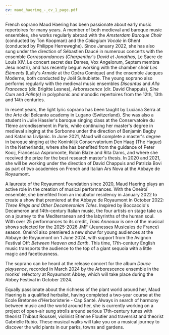 ```yaml
---
cv: maud_haering_-_cv_1_page.pdf
---
```

French soprano Maud Haering has been passionate about early music repertoires for many years. A member of both medieval and baroque music ensembles, she works regularly abroad with the *Amsterdam Baroque Choir* (conducted by Ton Koopman) and the *Collegium Vocale* in Ghent (conducted by Philippe Herreweghe). Since January 2022, she has also sung under the direction of Sébastien Daucé in numerous concerts with the ensemble *Correspondances (Charpentier's David et Jonathas*, Le Sacre de Louis XIV, Le concert secret des Dames, Vox Angelorum, Septem membra Jesu nostri), and has recently begun working with the chamber choir *Les Éléments* (Lully's *Armide* at the Opéra Comique) and the ensemble Jacques Moderne, both conducted by Joël Suhubiette. The young soprano also performs regularly with the medieval music ensembles *Discantus* and *Alla Francesca* (dir. Brigitte Lesnes), *Arborescence* (dir. David Chappuis), *Sine Cum* and *Palin(e)* in polyphonic and monodic repertoires from the 12th, 13th and 14th centuries.

In recent years, the light lyric soprano has been taught by Luciana Serra at the Arte del Belcanto academy in Lugano (Switzerland). She was also a student in Julie Hassler's baroque singing class at the Conservatoire du 11ème arrondissement in Paris, while continuing her master's degree in medieval singing at the Sorbonne under the direction of Benjamin Bagby and Katarina Livljanic. In June 2021, Maud will complete a master's degree in baroque singing at the Koninklijk Conservatorium Den Haag (The Hague) in the Netherlands, where she has benefited from the guidance of Peter Kooij, Francesca Aspromonte, Robin Blaze and Rita Dams, and where she received the prize for the best research master's thesis. In 2020 and 2021, she will be working under the direction of David Chappuis and Patrizia Bovi as part of two academies on French and Italian Ars Nova at the Abbaye de Royaumont.

A laureate of the Royaumont Foundation since 2020, Maud Haering plays an active role in the creation of musical performances. With the Oneiroï ensemble, she benefited from an incubator residency in January 2022 to create a show that premiered at the Abbaye de Royaumont in October 2022: *Three Rings and Other Decameronian Tales*. Inspired by Boccaccio's Decameron and 14th-century Italian music, the four artists on stage take us on a journey to the Mediterranean and the labyrinths of the human soul. With over 25 performances to its credit, *Trois Anneaux* is one of the musical shows selected for the 2025-2026 JMF (Jeunesses Musicales de France) season. Oneiroï also premiered a new show for young audiences at the Abbaye de Royaumont on 1 June 2024, with support from the Avignon Festival Off: *Between Heaven and Earth*. This time, 17th-century English music transports the audience to the top of a giant sequoia with a little magic and facetiousness. 

The soprano can be heard at the release concert for the album *Douce playsence*, recorded in March 2024 by the Arborescence ensemble in the monks' refectory at Royaumont Abbey, which will take place during the Abbey Festival in October 2024. 

Equally passionate about the richness of the plant world around her, Maud Haering is a qualified herbalist, having completed a two-year course at the Ecole Bretonne d'Herboristerie - Cap Santé. Always in search of harmony between music and the world around her, she is currently working on a project of open-air sung strolls around serious 17th-century tunes with theorist Thibaut Roussel, violinist Etienne Floutier and traversist and theorist Gabrielle Rubio. These musical walks will take you on a musical journey to discover the wild plants in our parks, towns and gardens.